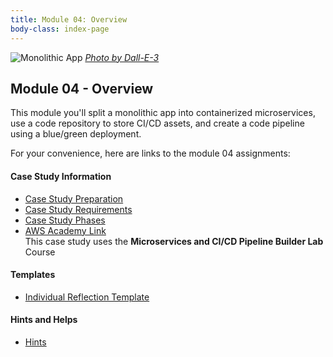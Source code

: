 ```yaml
---
title: Module 04: Overview
body-class: index-page
---
```


![Monolithic App]({{URLROOT}}/shared/img/aws-cicd.png)
*[Photo by Dall-E-3](https://openai.com/dall-e-3)*

## Module 04 - Overview

This module you'll split a monolithic app into containerized microservices, use a code repository to store CI/CD assets, and create a code pipeline using a blue/green deployment.

For your convenience, here are links to the module 04 assignments:

#### Case Study Information

* [Case Study Preparation](./preparation.html)
* [Case Study Requirements](./requirements.html)
* [Case Study Phases](./phases.html)
* [AWS Academy Link](https://awsacademy.instructure.com)<br>This case study uses the **Microservices and CI/CD Pipeline Builder Lab** Course 

#### Templates

* [Individual Reflection Template]({{URLROOT}}/course/reflection.docx)

#### Hints and Helps

* [Hints](./hints.html)
